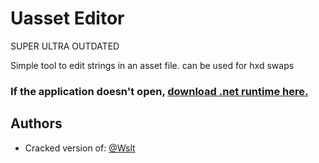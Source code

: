 # Uasset Editor

SUPER ULTRA OUTDATED

Simple tool to edit strings in an asset file. can be used for hxd swaps

### If the application doesn't open, [download .net runtime here.](https://dotnet.microsoft.com/en-us/download/dotnet/thank-you/sdk-7.0.407-windows-x64-installer)

## Authors

- Cracked version of: [@Wslt](https://github.com/CodeWslt/Fortnite-Uasset-Reader)
